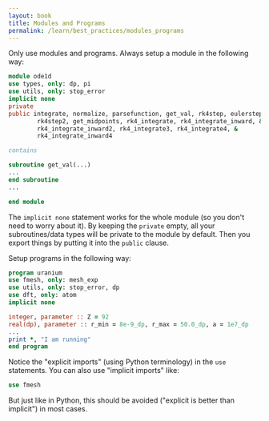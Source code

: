 ```yaml
---
layout: book
title: Modules and Programs
permalink: /learn/best_practices/modules_programs
---
```


Only use modules and programs. Always setup a module in the following
way:

``` fortran
module ode1d
use types, only: dp, pi
use utils, only: stop_error
implicit none
private
public integrate, normalize, parsefunction, get_val, rk4step, eulerstep, &
        rk4step2, get_midpoints, rk4_integrate, rk4_integrate_inward, &
        rk4_integrate_inward2, rk4_integrate3, rk4_integrate4, &
        rk4_integrate_inward4

contains

subroutine get_val(...)
...
end subroutine
...

end module
```

The `implicit none` statement works for the whole module (so you don't
need to worry about it). By keeping the `private` empty, all your
subroutines/data types will be private to the module by default. Then
you export things by putting it into the `public` clause.

Setup programs in the following way:

``` fortran
program uranium
use fmesh, only: mesh_exp
use utils, only: stop_error, dp
use dft, only: atom
implicit none

integer, parameter :: Z = 92
real(dp), parameter :: r_min = 8e-9_dp, r_max = 50.0_dp, a = 1e7_dp
...
print *, "I am running"
end program
```

Notice the "explicit imports" (using Python terminology) in the `use`
statements. You can also use "implicit imports" like:

``` fortran
use fmesh
```

But just like in Python, this should be avoided ("explicit is better
than implicit") in most cases.
